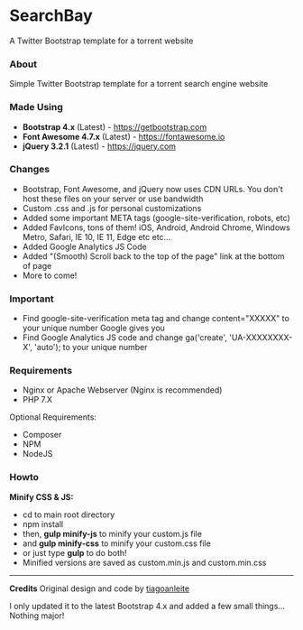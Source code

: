 # SearchBay
A Twitter Bootstrap template for a torrent website

### About
Simple Twitter Bootstrap template for a torrent search engine website 

### Made Using
- **Bootstrap 4.x** (Latest) - https://getbootstrap.com
- **Font Awesome 4.7.x** (Latest) - https://fontawesome.io
- **jQuery 3.2.1** (Latest) - https://jquery.com

### Changes
- Bootstrap, Font Awesome, and jQuery now uses CDN URLs. You don't host these files on your server or use bandwidth
- Custom .css and .js for personal customizations
- Added some important META tags (google-site-verification, robots, etc)
- Added FavIcons, tons of them! iOS, Android, Android Chrome, Windows Metro, Safari, IE 10, IE 11, Edge etc etc...
- Added Google Analytics JS Code
- Added "(Smooth) Scroll back to the top of the page" link at the bottom of page
- More to come!

### Important
- Find google-site-verification meta tag and change content="XXXXX" to your unique number Google gives you
- Find Google Analytics JS code and change ga('create', 'UA-XXXXXXXX-X', 'auto'); to your unique number

### Requirements
- Nginx or Apache Webserver (Nginx is recommended)
- PHP 7.X

Optional Requirements:
- Composer
- NPM
- NodeJS

### Howto

**Minify CSS & JS:**
- cd to main root directory
- npm install
- then, **gulp minify-js** to minify your custom.js file
- and **gulp minify-css** to minify your custom.css file
- or just type **gulp** to do both!
- Minified versions are saved as custom.min.js and custom.min.css

---------

**Credits**
Original design and code by [tiagoanleite](https://github.com/tiagoanleite/searchbay)

I only updated it to the latest Bootstrap 4.x and added a few small things... Nothing major!

